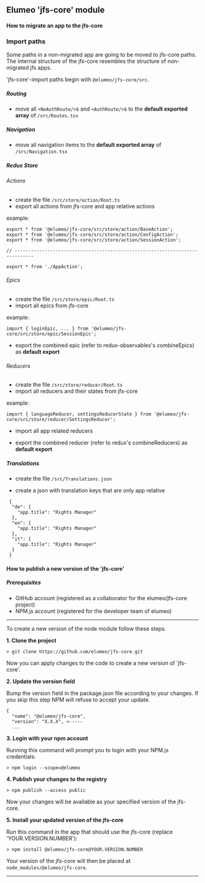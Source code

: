 ## Elumeo 'jfs-core' module

#### How to migrate an app to the jfs-core

### Import paths

Some paths in a non-migrated app are going to be moved to jfs-core paths.
The internal structure of the jfs-core resembles the structure of non-migrated jfs apps.

'jfs-core'-import paths begin with ```@elumeo/jfs-core/src```.

##### Routing

* move all ```<NoAuthRoute/>```s and ```<AuthRoute/>```s to the **default exported array** of ```/src/Routes.tsx```

##### Navigation

* move all navigation items to the **default exported array** of ```/src/Navigation.tsx```

##### Redux Store

###### Actions

* create the file ```/src/store/action/Root.ts```
* export all actions from jfs-core and app relative actions

example:
```
export * from '@elumeo/jfs-core/src/store/action/BaseAction';
export * from '@elumeo/jfs-core/src/store/action/ConfigAction';
export * from '@elumeo/jfs-core/src/store/action/SessionAction';

// -----------------------------------------------------------------------------

export * from './AppAction';
```

###### Epics

* create the file ```/src/store/epic/Root.ts```
* import all epics from jfs-core

example:
```
import { loginEpic, ... } from '@elumeo/jfs-core/src/store/epic/SessionEpic';
```

* export the combined epic (refer to redux-observables's combineEpics) as **default export**

###### Reducers

* create the file ```/src/store/reducer/Root.ts```
* import all reducers and their states from jfs-core

example:
```
import { languageReducer, settingsReducerState } from '@elumeo/jfs-core/src/store/reducer/SettingsReducer';
```

* import all app related reducers

* export the combined reducer (refer to redux's combineReducers) as **default export**

##### Translations

* create the file ```/src/Translations.json```

* create a json with translation keys that are only app relative

```
 {
  "de": {
    "app.title": "Rights Manager"
  },
  "en": {
    "app.title": "Rights Manager"
  },
  "it": {
    "app.title": "Rights Manager"
  }
 }
```

#### How to publish a new version of the 'jfs-core'

##### Prerequisites

* GitHub account (registered as a collaborator for the elumeo/jfs-core project)
* NPM.js account (registered for the developer team of elumeo)

---

To create a new version of the node module follow these steps.

**1. Clone the project**

  ```
  > git clone https://github.com/elumeo/jfs-core.git
  ```

  Now you can apply changes to the code to create a new version of 'jfs-core'.

**2. Update the version field**

  Bump the version field in the package.json file according to your changes.
  If you skip this step NPM will refuse to accept your update.

  ```
  {
    "name": "@elumeo/jfs-core",
    "version": "X.X.X", <-----
    ...
  ```

**3. Login with your npm account**

  Running this command will prompt you to login with your NPM.js credentials:

  ```
  > npm login --scope=@elumeo
  ```

**4. Publish your changes to the registry**

  ```
  > npm publish --access public
  ```

  Now your changes will be available as your specified version of the jfs-core.

**5. Install your updated version of the jfs-core**

  Run this command in the app that should use the jfs-core (replace 'YOUR.VERSION.NUMBER'):

  ```
  > npm install @elumeo/jfs-core@YOUR.VERSION.NUMBER
  ```

  Your version of the jfs-core will then be placed at `node_modules/@elumeo/jfs-core`.

---
